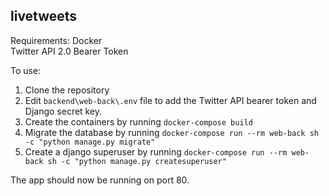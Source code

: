 ## livetweets

Requirements:
Docker  
Twitter API 2.0 Bearer Token

To use:
1. Clone the repository
2. Edit `backend\web-back\.env` file to add the Twitter API bearer token and Django secret key.
3. Create the containers by running `docker-compose build`
4. Migrate the database by running `docker-compose run --rm web-back sh -c "python manage.py migrate"`
5. Create a django superuser by running `docker-compose run --rm web-back sh -c "python manage.py createsuperuser"`

The app should now be running on port 80. 

